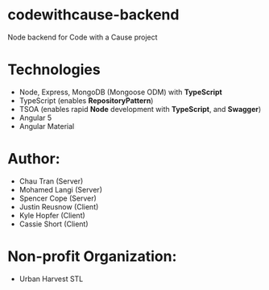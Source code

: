 # codewithcause-backend
Node backend for Code with a Cause project

# Technologies
- Node, Express, MongoDB (Mongoose ODM) with **TypeScript**
- TypeScript (enables **RepositoryPattern**)
- TSOA (enables rapid **Node** development with **TypeScript**, and **Swagger**)
- Angular 5
- Angular Material

# Author:
- Chau Tran (Server)
- Mohamed Langi (Server)
- Spencer Cope (Server)
- Justin Reusnow (Client)
- Kyle Hopfer (Client)
- Cassie Short (Client)

# Non-profit Organization:
- Urban Harvest STL
